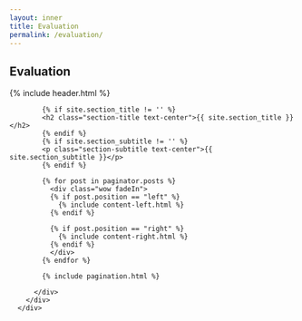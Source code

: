 ```yaml
---
layout: inner
title: Evaluation
permalink: /evaluation/
---
```






## Evaluation


{% include header.html %}
<div class="container">
        <div class="row">
          <div class="col-md-12">

            {% if site.section_title != '' %}
            <h2 class="section-title text-center">{{ site.section_title }}</h2>
            {% endif %}
            {% if site.section_subtitle != '' %}
            <p class="section-subtitle text-center">{{ site.section_subtitle }}</p>
            {% endif %}

            {% for post in paginator.posts %}
              <div class="wow fadeIn">
              {% if post.position == "left" %}
                {% include content-left.html %}
              {% endif %}

              {% if post.position == "right" %}
                {% include content-right.html %}
              {% endif %}
              </div>
            {% endfor %}

            {% include pagination.html %}

          </div>
        </div>
      </div>

 

